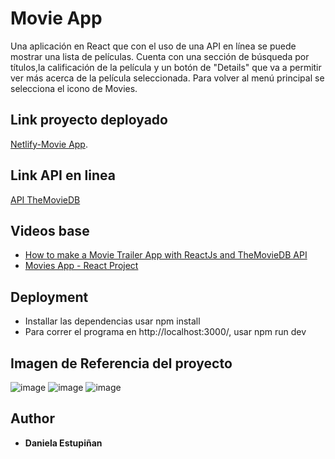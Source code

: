 # Movie App

Una aplicación en React que con el uso de una API en línea se puede mostrar una lista de películas.
Cuenta con una sección de búsqueda por títulos,la calificación de la película y un botón de "Details" que va a permitir ver más acerca de la película seleccionada.
Para volver al menú principal se selecciona el icono de Movies.


## Link proyecto deployado
[Netlify-Movie App](https://exquisite-figolla-438028.netlify.app/).

## Link API en linea
[API TheMovieDB](https://api.themoviedb.org/3)
## Videos base
- [How to make a Movie Trailer App with ReactJs and TheMovieDB API](https://www.youtube.com/watch?v=oqJY1L0gnto)
- [Movies App - React Project](https://www.youtube.com/watch?v=sZ0bZGfg_m4)


## Deployment

- Installar las dependencias usar npm install
- Para correr el programa en http://localhost:3000/, usar npm run dev

## Imagen de Referencia del proyecto
![image](https://user-images.githubusercontent.com/55764801/178643968-2bf5696f-23f7-4be4-961c-0f7d6e7df36d.png)
![image](https://user-images.githubusercontent.com/55764801/178644007-6645ec48-83fe-4d1c-8404-29834a311b05.png)
![image](https://user-images.githubusercontent.com/55764801/178644135-0b9a3054-354f-47e9-9e5f-4ec5e821e500.png)


## Author

  - **Daniela Estupiñan**

  
